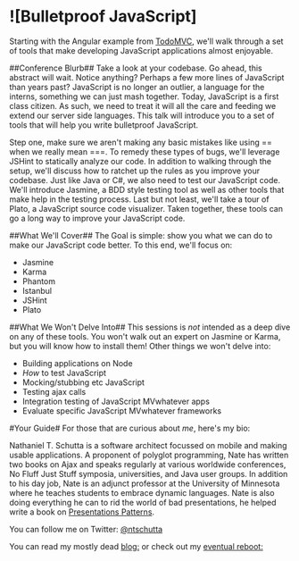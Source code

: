 # ![Bulletproof JavaScript]

Starting with the Angular example from [TodoMVC](http://todomvc.com), we'll walk through a set of tools that make developing JavaScript applications almost enjoyable.

##Conference Blurb##
Take a look at your codebase. Go ahead, this abstract will wait. Notice anything? Perhaps a few more lines of JavaScript than years past? JavaScript is no longer an outlier, a language for the interns, something we can just mash together. Today, JavaScript is a first class citizen. As such, we need to treat it will all the care and feeding we extend our server side languages. This talk will introduce you to a set of tools that will help you write bulletproof JavaScript.

Step one, make sure we aren't making any basic mistakes like using == when we really mean ===. To remedy these types of bugs, we'll leverage JSHint to statically analyze our code. In addition to walking through the setup, we'll discuss how to ratchet up the rules as you improve your codebase. Just like Java or C#, we also need to test our JavaScript code. We'll introduce Jasmine, a BDD style testing tool as well as other tools that make help in the testing process. Last but not least, we'll take a tour of Plato, a JavaScript source code visualizer. Taken together, these tools can go a long way to improve your JavaScript code.

##What We'll Cover##
The Goal is simple: show you what we can do to make our JavaScript code better. To this end, we'll focus on:
* Jasmine
* Karma
* Phantom
* Istanbul
* JSHint
* Plato

##What We Won't Delve Into##
This sessions is *not* intended as a deep dive on any of these tools. You won't walk out an expert on Jasmine or Karma, but you will know how to install them! Other things we won't delve into:
* Building applications on Node
* _How_ to test JavaScript
* Mocking/stubbing etc JavaScript
* Testing ajax calls
* Integration testing of JavaScript MVwhatever apps
* Evaluate specific JavaScript MVwhatever frameworks

#Your Guide#
For those that are curious about *me*, here's my bio:

Nathaniel T. Schutta is a software architect focussed on mobile and making usable applications. A proponent of polyglot programming, Nate has written two books on Ajax and speaks regularly at various worldwide conferences, No Fluff Just Stuff symposia, universities, and Java user groups. In addition to his day job, Nate is an adjunct professor at the University of Minnesota where he teaches students to embrace dynamic languages. Nate is also doing everything he can to rid the world of bad presentations, he helped write a book on [Presentations Patterns](http://presentationpatterns.com).

You can follow me on Twitter: [@ntschutta](https://twitter.com/ntschutta)

You can read my mostly dead [blog:](http://www.ntschutta.com/jat/) or check out my [eventual reboot:](http://ntschutta.github.com)
